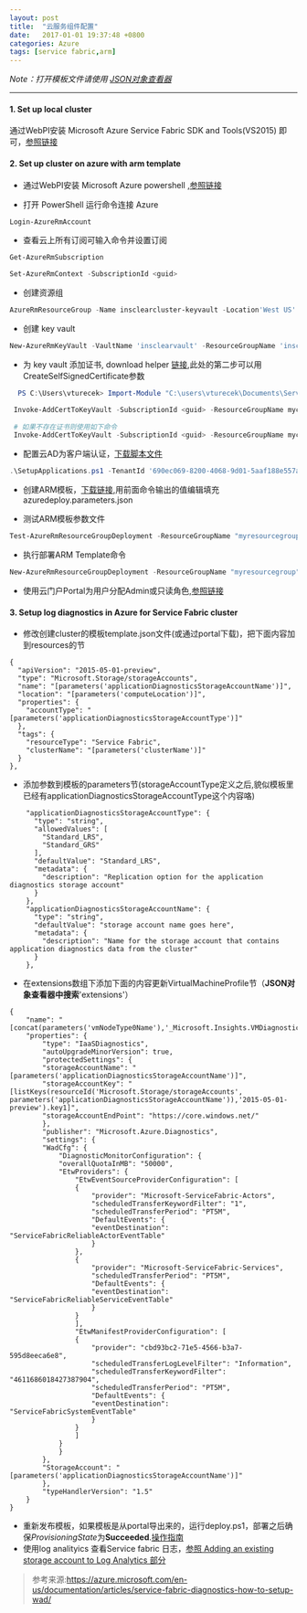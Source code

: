 ```yaml
---
layout: post
title:  "云服务组件配置"
date:   2017-01-01 19:37:48 +0800
categories: Azure
tags: [service fabric,arm]
---
```


*Note：打开模板文件请使用 [JSON对象查看器](http://www.jsoneditoronline.org/)*
***
#### 1. Set up local cluster
通过WebPI安装 Microsoft Azure Service Fabric SDK and Tools(VS2015) 即可，[参照链接](https://azure.microsoft.com/en-us/documentation/articles/service-fabric-get-started/)

#### 2. Set up cluster on azure with arm template

- 通过WebPI安装 Microsoft Azure powershell ,[参照链接](https://azure.microsoft.com/en-us/documentation/articles/powershell-install-configure/)

- 打开 PowerShell 运行命令连接 Azure
``` powershell
Login-AzureRmAccount
```

- 查看云上所有订阅可输入命令并设置订阅
``` powershell
Get-AzureRmSubscription

Set-AzureRmContext -SubscriptionId <guid>
```

- 创建资源组
``` powershell
AzureRmResourceGroup -Name insclearcluster-keyvault -Location'West US'
```

- 创建 key vault
``` powershell
New-AzureRmKeyVault -VaultName 'insclearvault' -ResourceGroupName 'insclearcluster-keyvault' -Location 'West US' -EnabledForDeployment
```

- 为 key vault 添加证书,
download helper [链接](https://github.com/ChackDan/Service-Fabric/tree/master/Scripts/ServiceFabricRPHelpers),此处的第二步可以用CreateSelfSignedCertificate参数
``` powershell
  PS C:\Users\vturecek> Import-Module "C:\users\vturecek\Documents\ServiceFabricRPHelpers\ServiceFabricRPHelpers.psm1"

 Invoke-AddCertToKeyVault -SubscriptionId <guid> -ResourceGroupName mycluster-keyvault -Location "West US" -VaultName myvault -CertificateName mycert -Password "<password>" -UseExistingCertificate -ExistingPfxFilePath "C:\path\to\mycertkey.pfx"
 
 # 如果不存在证书则使用如下命令
 Invoke-AddCertToKeyVault -SubscriptionId <guid> -ResourceGroupName mycluster-keyvault -Location "West US" -VaultName myvault -CertificateName mycert -Password "<password>" -CreateSelfSignedCertificate -DnsName "<tempdomain>" -OutputPath "C:\Users\Administrator\mycertkey.pfx"
```

- 配置云AD为客户端认证，[下载脚本文件](http://servicefabricsdkstorage.blob.core.windows.net/publicrelease/MicrosoftAzureServiceFabric-AADHelpers.zip)
``` powershell
.\SetupApplications.ps1 -TenantId '690ec069-8200-4068-9d01-5aaf188e557a' -ClusterName 'mycluster' -WebApplicationReplyUrl 'https://mycluster.westus.cloudapp.azure.com:19080/Explorer/index.html'
```

- 创建ARM模板，[下载链接](https://github.com/Azure/azure-quickstart-templates/blob/master/service-fabric-secure-cluster-5-node-1-nodetype-wad/),用前面命令输出的值编辑填充azuredeploy.parameters.json

- 测试ARM模板参数文件
``` powershell
Test-AzureRmResourceGroupDeployment -ResourceGroupName "myresourcegroup" -TemplateFile .\azuredeploy.json -TemplateParameterFile .\azuredeploy.parameters.json
```

- 执行部署ARM Template命令
``` powershell
New-AzureRmResourceGroupDeployment -ResourceGroupName "myresourcegroup" -TemplateFile .\azuredeploy.json -TemplateParameterFile .\azuredeploy.parameters.json
```

- 使用云门户Portal为用户分配Admin或只读角色,[参照链接](https://azure.microsoft.com/en-us/documentation/articles/service-fabric-cluster-creation-via-arm/#assign-users-to-roles)

#### 3. Setup log diagnostics in Azure for Service Fabric cluster

- 修改创建cluster的模板template.json文件(或通过portal下载)，把下面内容加到resources的节 

``` JsonPart
{
  "apiVersion": "2015-05-01-preview",
  "type": "Microsoft.Storage/storageAccounts",
  "name": "[parameters('applicationDiagnosticsStorageAccountName')]",
  "location": "[parameters('computeLocation')]",
  "properties": {
    "accountType": "[parameters('applicationDiagnosticsStorageAccountType')]"
  },
  "tags": {
    "resourceType": "Service Fabric",
    "clusterName": "[parameters('clusterName')]"
  }
},
```

- 添加参数到模板的parameters节(storageAccountType定义之后,貌似模板里已经有applicationDiagnosticsStorageAccountType这个内容咯)

``` JsonPart
    "applicationDiagnosticsStorageAccountType": {
      "type": "string",
      "allowedValues": [
        "Standard_LRS",
        "Standard_GRS"
      ],
      "defaultValue": "Standard_LRS",
      "metadata": {
        "description": "Replication option for the application diagnostics storage account"
      }
    },
    "applicationDiagnosticsStorageAccountName": {
      "type": "string",
      "defaultValue": "storage account name goes here",
      "metadata": {
        "description": "Name for the storage account that contains application diagnostics data from the cluster"
      }
    },
```

- 在extensions数组下添加下面的内容更新VirtualMachineProfile节（**JSON对象查看器中搜索**'extensions'）

```JsonPart
{
    "name": "[concat(parameters('vmNodeType0Name'),'_Microsoft.Insights.VMDiagnosticsSettings')]",
    "properties": {
        "type": "IaaSDiagnostics",
        "autoUpgradeMinorVersion": true,
        "protectedSettings": {
        "storageAccountName": "[parameters('applicationDiagnosticsStorageAccountName')]",
        "storageAccountKey": "[listKeys(resourceId('Microsoft.Storage/storageAccounts', parameters('applicationDiagnosticsStorageAccountName')),'2015-05-01-preview').key1]",
        "storageAccountEndPoint": "https://core.windows.net/"
        },
        "publisher": "Microsoft.Azure.Diagnostics",
        "settings": {
        "WadCfg": {
            "DiagnosticMonitorConfiguration": {
            "overallQuotaInMB": "50000",
            "EtwProviders": {
                "EtwEventSourceProviderConfiguration": [
                {
                    "provider": "Microsoft-ServiceFabric-Actors",
                    "scheduledTransferKeywordFilter": "1",
                    "scheduledTransferPeriod": "PT5M",
                    "DefaultEvents": {
                    "eventDestination": "ServiceFabricReliableActorEventTable"
                    }
                },
                {
                    "provider": "Microsoft-ServiceFabric-Services",
                    "scheduledTransferPeriod": "PT5M",
                    "DefaultEvents": {
                    "eventDestination": "ServiceFabricReliableServiceEventTable"
                    }
                }
                ],
                "EtwManifestProviderConfiguration": [
                {
                    "provider": "cbd93bc2-71e5-4566-b3a7-595d8eeca6e8",
                    "scheduledTransferLogLevelFilter": "Information",
                    "scheduledTransferKeywordFilter": "4611686018427387904",
                    "scheduledTransferPeriod": "PT5M",
                    "DefaultEvents": {
                    "eventDestination": "ServiceFabricSystemEventTable"
                    }
                }
                ]
            }
            }
        },
        "StorageAccount": "[parameters('applicationDiagnosticsStorageAccountName')]"
        },
        "typeHandlerVersion": "1.5"
    }
}
```
- 重新发布模板，如果模板是从portal导出来的，运行deploy.ps1，部署之后确保*ProvisioningState*为**Succeeded**.[操作指南](https://azure.microsoft.com/en-us/documentation/articles/resource-group-template-deploy/)
- 使用log analityics 查看Service fabric 日志，[参照 Adding an existing storage account to Log Analytics 部分](https://azure.microsoft.com/en-us/documentation/articles/log-analytics-service-fabric-azure-resource-manager/#adding-an-existing-storage-account-to-log-analytics)

> 参考来源:https://azure.microsoft.com/en-us/documentation/articles/service-fabric-diagnostics-how-to-setup-wad/


